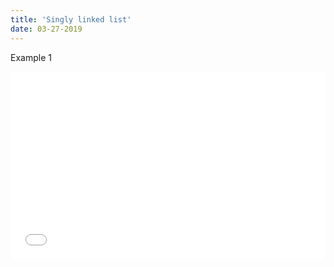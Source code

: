 ```yaml
---
title: 'Singly linked list'
date: 03-27-2019
---
```


Example 1

<iframe width="100%" height="300" src="//jsfiddle.net/ozywuli/oxm93u2f/5/embedded/js,result/dark/" allowfullscreen="allowfullscreen" allowpaymentrequest frameborder="0"></iframe>